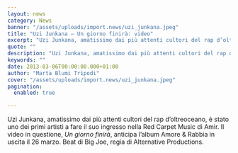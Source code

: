 ```yaml
---
layout: news
category: News
banner: "/assets/uploads/import.news/uzi_junkana.jpeg"
title: "Uzi Junkana – Un giorno finirà: video"
excerpt: "Uzi Junkana, amatissimo dai più attenti cultori del rap d’oltreoceano, è stato uno dei primi artisti a fare il suo ingresso nella Red Carpet Music di Amir. Il video in questione, Un giorno finirà, anticipa l’album Amore & Rabbia in uscita il 26 marzo. Beat di Big Joe, regia di Alternative Productions.  "
quote: ""
description: "Uzi Junkana, amatissimo dai più attenti cultori del rap d’oltreoceano, è stato uno dei primi artisti a fare il suo ingresso nella Red Carpet Music di Amir. Il video in questione, Un giorno finirà, anticipa l’album Amore & Rabbia in uscita il 26 marzo. Beat di Big Joe, regia di Alternative Productions.  "
keywords: ""
date: 2013-03-06T00:00:00.000+01:00
author: "Marta Blumi Tripodi"
cover: "/assets/uploads/import.news/uzi_junkana.jpeg"
pagination:
  enabled: true

---
```


Uzi Junkana, amatissimo dai più attenti cultori del rap d’oltreoceano, è stato uno dei primi artisti a fare il suo ingresso nella Red Carpet Music di Amir. Il video in questione, _Un giorno finirà_, anticipa l’album Amore & Rabbia in uscita il 26 marzo. Beat di Big Joe, regia di Alternative Productions.

  